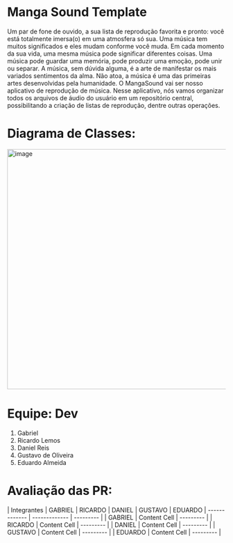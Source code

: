 # Manga Sound Template

Um par de fone de ouvido, a sua lista de reprodução favorita e pronto: você está totalmente imersa(o) em uma atmosfera só sua. Uma música tem muitos significados e eles mudam conforme você muda. Em cada momento da sua vida, uma mesma música pode significar diferentes coisas. Uma música pode guardar uma memória, pode produzir uma emoção, pode unir ou separar. A música, sem dúvida alguma, é a arte de manifestar os mais variados sentimentos da alma. Não atoa, a música é uma das primeiras artes desenvolvidas pela humanidade. O MangaSound vai ser nosso aplicativo de reprodução de música. Nesse aplicativo, nós vamos organizar todos os arquivos de áudio do usuário em um repositório central, possibilitando a criação de listas de reprodução, dentre outras operações. 

# Diagrama de Classes: 

<img width="552" alt="image" src="https://github.com/user-attachments/assets/9873181b-511f-42d9-8cf5-5d5966515634" />


# Equipe: Dev
1. Gabriel 
2. Ricardo Lemos
3. Daniel Reis
4. Gustavo de Oliveira
5. Eduardo Almeida

# Avaliação das PR: 

| Integrantes  | GABRIEL | RICARDO | DANIEL | GUSTAVO | EDUARDO
| ------------- | ------------- | --------- |
| GABRIEL | Content Cell  | --------- |
| RICARDO | Content Cell  | --------- |
| DANIEL  | Content Cell  | --------- |
| GUSTAVO | Content Cell  | --------- |
| EDUARDO | Content Cell  | --------- |
